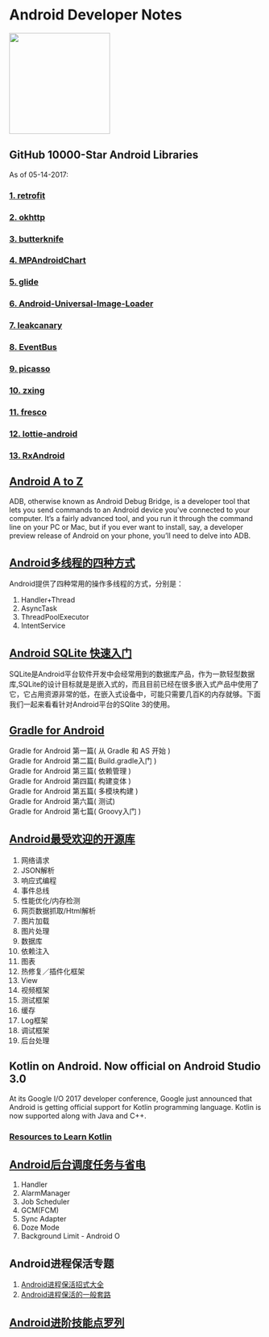 # Android Developer Notes
<img src="https://github.com/Mylittleswift/Developer_Notes/blob/master/logo/android_logo.png" width="200"> 

## GitHub 10000-Star Android Libraries
As of 05-14-2017:
### [1. retrofit](https://github.com/square/retrofit) <br />
### [2. okhttp](https://github.com/square/okhttp) <br />
### [3. butterknife](https://github.com/JakeWharton/butterknife) <br />
### [4. MPAndroidChart](https://github.com/PhilJay/MPAndroidChart) <br />
### [5. glide](https://github.com/bumptech/glide) <br />
### [6. Android-Universal-Image-Loader](https://github.com/nostra13/Android-Universal-Image-Loader) <br />
### [7. leakcanary](https://github.com/square/leakcanary) <br />
### [8. EventBus](https://github.com/greenrobot/EventBus) <br />
### [9. picasso](https://github.com/square/picasso) <br />
### [10. zxing](https://github.com/zxing/zxing) <br />
### [11. fresco](https://github.com/facebook/fresco) <br />
### [12. lottie-android](https://github.com/airbnb/lottie-android) <br />
### [13. RxAndroid](https://github.com/ReactiveX/RxAndroid) <br />


## [Android A to Z](http://www.greenbot.com/article/3012144/android/android-a-to-z-a-glossary-of-android-jargon-and-technical-terms.html)
ADB, otherwise known as Android Debug Bridge, is a developer tool that lets you send commands to an Android device you’ve connected to your computer. It’s a fairly advanced tool, and you run it through the command line on your PC or Mac, but if you ever want to install, say, a developer preview release of Android on your phone, you’ll need to delve into ADB.


## [Android多线程的四种方式](http://www.jianshu.com/p/2b634a7c49ec)
Android提供了四种常用的操作多线程的方式，分别是：
1. Handler+Thread
2. AsyncTask
3. ThreadPoolExecutor
4. IntentService

## [Android SQLite 快速入门](http://kb.cnblogs.com/page/83939/)
SQLite是Android平台软件开发中会经常用到的数据库产品，作为一款轻型数据库,SQLite的设计目标就是是嵌入式的，而且目前已经在很多嵌入式产品中使用了它，它占用资源非常的低，在嵌入式设备中，可能只需要几百K的内存就够。下面我们一起来看看针对Android平台的SQlite 3的使用。

## [Gradle for Android](https://segmentfault.com/a/1190000004229002)
Gradle for Android 第一篇( 从 Gradle 和 AS 开始 ) <br />
Gradle for Android 第二篇( Build.gradle入门 ) <br />
Gradle for Android 第三篇( 依赖管理 ) <br />
Gradle for Android 第四篇( 构建变体 ) <br />
Gradle for Android 第五篇( 多模块构建 ) <br />
Gradle for Android 第六篇( 测试) <br />
Gradle for Android 第七篇( Groovy入门 ) <br />

## [Android最受欢迎的开源库](http://www.jianshu.com/p/fcfbda09b73a)
1. 网络请求
2. JSON解析
3. 响应式编程
4. 事件总线
5. 性能优化/内存检测
6. 网页数据抓取/Html解析
7. 图片加载
8. 图片处理
9. 数据库
10. 依赖注入
11. 图表
12. 热修复／插件化框架
13. View
14. 视频框架
15. 测试框架
16. 缓存
17. Log框架
18. 调试框架
19. 后台处理

## Kotlin on Android. Now official on Android Studio 3.0
At its Google I/O 2017 developer conference, Google just announced that Android is getting official support for Kotlin programming language. Kotlin is now supported along with Java and C++.
### [Resources to Learn Kotlin](https://developer.android.com/kotlin/resources.html)


## [Android后台调度任务与省电](https://blog.dreamtobe.cn/2016/08/15/android_scheduler_and_battery/)
1. Handler 
2. AlarmManager
3. Job Scheduler
4. GCM(FCM)
5. Sync Adapter
6. Doze Mode
7. Background Limit - Android O

## Android进程保活专题 
1. [Android进程保活招式大全](https://zhuanlan.zhihu.com/p/21987083)
2. [Android进程保活的一般套路](http://www.jianshu.com/p/1da4541b70ad)


## [Android进阶技能点罗列](https://github.com/DoubleDa/AndroidAdvancedSkill)



